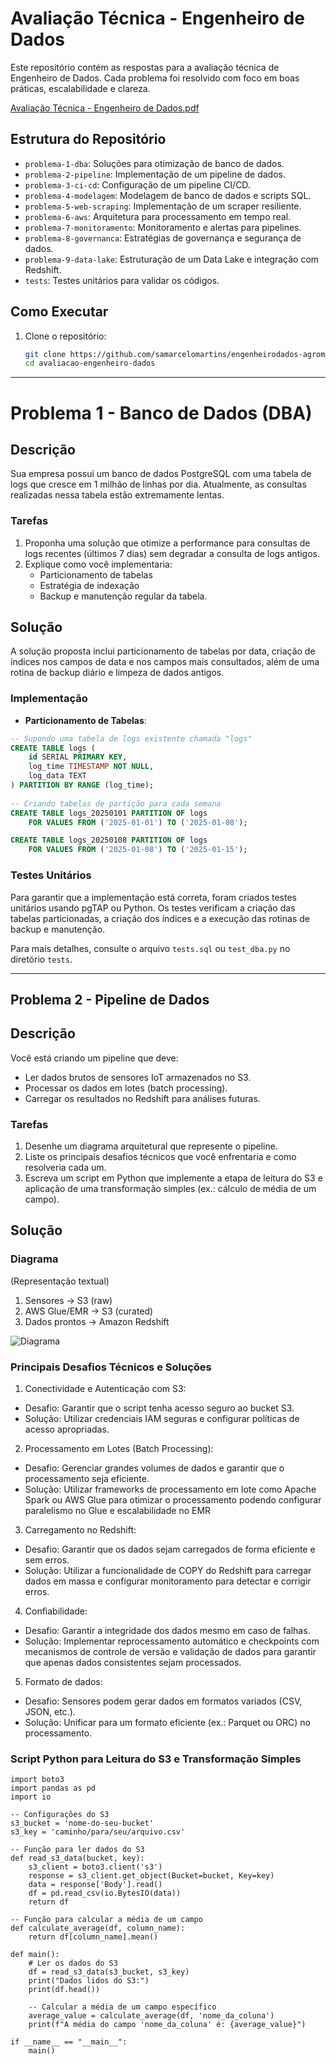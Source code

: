 # Avaliação Técnica - Engenheiro de Dados

Este repositório contém as respostas para a avaliação técnica de Engenheiro de Dados. Cada problema foi resolvido com foco em boas práticas, escalabilidade e clareza.

[Avaliação Técnica - Engenheiro de Dados.pdf](https://github.com/user-attachments/files/18404134/Avaliacao.Tecnica.-.Engenheiro.de.Dados.corrigida.pdf)


## Estrutura do Repositório
- `problema-1-dba`: Soluções para otimização de banco de dados.
- `problema-2-pipeline`: Implementação de um pipeline de dados.
- `problema-3-ci-cd`: Configuração de um pipeline CI/CD.
- `problema-4-modelagem`: Modelagem de banco de dados e scripts SQL.
- `problema-5-web-scraping`: Implementação de um scraper resiliente.
- `problema-6-aws`: Arquitetura para processamento em tempo real.
- `problema-7-monitoramento`: Monitoramento e alertas para pipelines.
- `problema-8-governanca`: Estratégias de governança e segurança de dados.
- `problema-9-data-lake`: Estruturação de um Data Lake e integração com Redshift.
- `tests`: Testes unitários para validar os códigos.

## Como Executar
1. Clone o repositório:
   ```bash
   git clone https://github.com/samarcelomartins/engenheirodados-agromercantil.git
   cd avaliacao-engenheiro-dados

___________
# Problema 1 - Banco de Dados (DBA)

## Descrição
Sua empresa possui um banco de dados PostgreSQL com uma tabela de logs que cresce em 1 milhão de linhas por dia. Atualmente, as consultas realizadas nessa tabela estão extremamente lentas.

### Tarefas
1. Proponha uma solução que otimize a performance para consultas de logs recentes (últimos 7 dias) sem degradar a consulta de logs antigos.
2. Explique como você implementaria:
   - Particionamento de tabelas
   - Estratégia de indexação
   - Backup e manutenção regular da tabela.


## Solução
A solução proposta inclui particionamento de tabelas por data, criação de índices nos campos de data e nos campos mais consultados, além de uma rotina de backup diário e limpeza de dados antigos.

### Implementação

- **Particionamento de Tabelas**:
```sql
-- Supondo uma tabela de logs existente chamada "logs"
CREATE TABLE logs (
    id SERIAL PRIMARY KEY,
    log_time TIMESTAMP NOT NULL,
    log_data TEXT
) PARTITION BY RANGE (log_time);
 
-- Criando tabelas de partição para cada semana
CREATE TABLE logs_20250101 PARTITION OF logs
    FOR VALUES FROM ('2025-01-01') TO ('2025-01-08');

CREATE TABLE logs_20250108 PARTITION OF logs
    FOR VALUES FROM ('2025-01-08') TO ('2025-01-15');
```

### Testes Unitários
Para garantir que a implementação está correta, foram criados testes unitários usando pgTAP ou Python. Os testes verificam a criação das tabelas particionadas, a criação dos índices e a execução das rotinas de backup e manutenção.

Para mais detalhes, consulte o arquivo `tests.sql` ou `test_dba.py` no diretório `tests`.

_________

## Problema 2 - Pipeline de Dados

## Descrição 
Você está criando um pipeline que deve:
- Ler dados brutos de sensores IoT armazenados no S3.
- Processar os dados em lotes (batch processing).
- Carregar os resultados no Redshift para análises futuras.

### Tarefas
1. Desenhe um diagrama arquitetural que represente o pipeline.
2. Liste os principais desafios técnicos que você enfrentaria e como resolveria cada um.
3. Escreva um script em Python que implemente a etapa de leitura do S3 e aplicação de uma transformação simples (ex.: cálculo de média de um campo).

## Solução

### Diagrama

(Representação textual)
1. Sensores → S3 (raw)
2. AWS Glue/EMR → S3 (curated)
3. Dados prontos → Amazon Redshift

![Diagrama](https://github.com/user-attachments/assets/a2bde838-09a6-4bbe-8230-c602bef889f9)

### Principais Desafios Técnicos e Soluções

1. Conectividade e Autenticação com S3:
* Desafio: Garantir que o script tenha acesso seguro ao bucket S3.
* Solução: Utilizar credenciais IAM seguras e configurar políticas de acesso apropriadas.

2. Processamento em Lotes (Batch Processing):
* Desafio: Gerenciar grandes volumes de dados e garantir que o processamento seja eficiente.
* Solução: Utilizar frameworks de processamento em lote como Apache Spark ou AWS Glue para otimizar o processamento podendo configurar paralelismo no Glue e escalabilidade no EMR

3. Carregamento no Redshift:
* Desafio: Garantir que os dados sejam carregados de forma eficiente e sem erros.
* Solução: Utilizar a funcionalidade de COPY do Redshift para carregar dados em massa e configurar monitoramento para detectar e corrigir erros.

4. Confiabilidade:
* Desafio: Garantir a integridade dos dados mesmo em caso de falhas.
* Solução: Implementar reprocessamento automático e checkpoints com mecanismos de controle de versão e validação de dados para garantir que apenas dados consistentes sejam processados.

5. Formato de dados:
* Desafio: Sensores podem gerar dados em formatos variados (CSV, JSON, etc.).
* Solução: Unificar para um formato eficiente (ex.: Parquet ou ORC) no processamento.

### Script Python para Leitura do S3 e Transformação Simples
```
import boto3
import pandas as pd
import io

-- Configurações do S3
s3_bucket = 'nome-do-seu-bucket'
s3_key = 'caminho/para/seu/arquivo.csv'

-- Função para ler dados do S3
def read_s3_data(bucket, key):
    s3_client = boto3.client('s3')
    response = s3_client.get_object(Bucket=bucket, Key=key)
    data = response['Body'].read()
    df = pd.read_csv(io.BytesIO(data))
    return df

-- Função para calcular a média de um campo
def calculate_average(df, column_name):
    return df[column_name].mean()

def main():
    # Ler os dados do S3
    df = read_s3_data(s3_bucket, s3_key)
    print("Dados lidos do S3:")
    print(df.head())

    -- Calcular a média de um campo específico
    average_value = calculate_average(df, 'nome_da_coluna')
    print(f"A média do campo 'nome_da_coluna' é: {average_value}")

if __name__ == "__main__":
    main()
```

